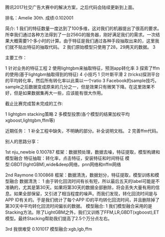 腾讯2017社交广告大赛中的解决方案，之后代码会陆续更新到上面。


排名：Amelie 30th. 成绩:0.102001


简介:
1 我们的特征数量一度达到了100多维，这对我们的机器提出了很高的要求。所幸我们通过各种方法得到了一台256G的服务器，刚好满足我们的需求。一次结果大概需要1个多小时的计算。由于特征是我们通过各种手段抽取出来的，这里我们就不贴出特征的抽取代码。
2 我们原始模型只使用了28，29两天的数据。
3

主要工作：


1 针对业务的特征工程
2 使用lightgbm来抽取特征，预测app转化率
3 探索了ffm的使用(基于lightgbm抽取得到的特征)
4 小技巧
  1 贝叶斯平滑
  2 (tricks)探测平台的平均转化率，然后所有转化率以此乘以一个ratio
3 Facebook的sample技巧，sample之后数据变成原来的几分之一，但是效果只有微笑下降。在这里效果不好，但是如果数据集再大一些，应该能有很大作用。


截止比赛完成暂未完成的工作:


1 lightgbm stacking策略
2 多模型投票(各个模型的结果加权平均xgboost,lightgbm,ffm等)


近期任务：
1 补全工程中缺失，不明确的部分。补全说明文档。
2 完善ffm代码。


别人的思路分享：

1st nju_newbie 0.100787
框架：数据预处理，数据去噪，特征提取，模型构建和模型融合
特征抽取：转化率，点击特征，安装特征和时间特征
模型:GBDT(lightGBM),wide&deep网络，pnn网络和nffm网络

2nd Raymone 0.100868
框架：数据清洗，数据划分，特征提取，模型训练和模型融合
数据清洗：
1 由于转化回流时间有长有短，所以最后五天的label可能是不准确的，尤其是第30天。如果将第30天的数据全部删除，将会丢失大量有用的信息。如果全部保留，又引进了相当程度的噪声。而我们发现，转化回流时间是与APP ID有关的。于是我们统计了每个APP ID的平均转化回流时间，并且删除掉了第30天中平均转化回流时间偏长的数据。
模型融合:
1 我们模型融合采用的是Stacking方法。除了LightGBM之外，我们又训练了FFM,LR,GBDT(xgboost),ET模型。最终Stacking帮助我们提高了2.5个万分点左右。

3rd 我很难受 0.101017
模型融合:xgb,lgb,ffm


